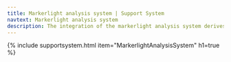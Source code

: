 ```yaml
---
title: Markerlight analysis system | Support System
navtext: Markerlight analysis system
description: The integration of the markerlight analysis system derives additional targeting vectors. WH40K 8th Edition Data Sheet
---
```


{% include supportsystem.html item="MarkerlightAnalysisSystem" h1=true %}

